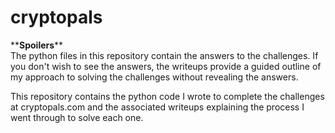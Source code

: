 # cryptopals

\*\***Spoilers**\*\*\
The python files in this repository contain the answers to the challenges. If you don't wish to see the answers, the writeups provide a guided outline of my approach to solving the challenges without revealing the answers.

This repository contains the python code I wrote to complete the challenges at cryptopals.com and the associated writeups explaining the process I went through to solve each one.
